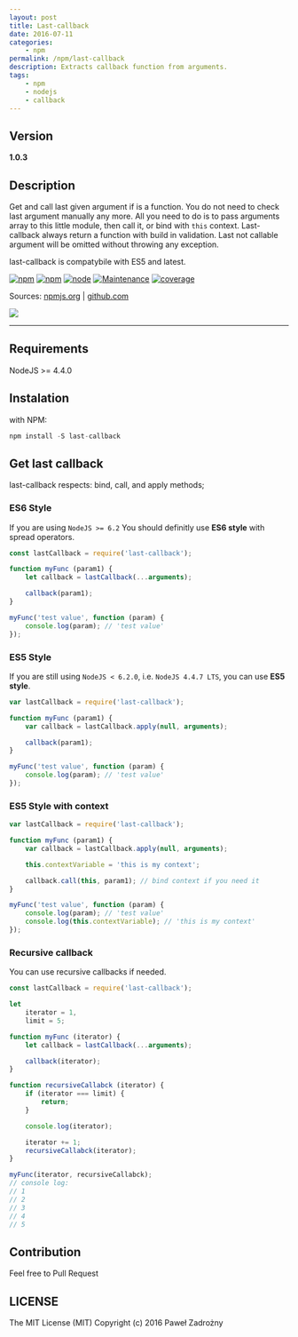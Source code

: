 ```yaml
---
layout: post
title: Last-callback
date: 2016-07-11
categories:
    - npm
permalink: /npm/last-callback
description: Extracts callback function from arguments.
tags:
    - npm
    - nodejs
    - callback
---
```


## Version
**1.0.3**

## Description

Get and call last given argument if is a function. You do not need to check last argument manually any more.
All you need to do is to pass arguments array to this little module, then call it, or bind with `this` context.
Last-callback always return a function with build in validation. Last not callable argument will be omitted without throwing any exception.

last-callback is compatybile with ES5 and latest.

<span class="no-block">[![npm](https://img.shields.io/npm/l/last-callback.svg?maxAge=2592000)]()</span>
<span class="no-block">[![npm](https://img.shields.io/npm/dt/last-callback.svg?maxAge=2592000)]()</span>
<span class="no-block">[![node](https://img.shields.io/node/v/last-callback.svg?maxAge=2592000)]()</span>
<span class="no-block">[![Maintenance](https://img.shields.io/maintenance/yes/2016.svg?maxAge=2592000)]()</span>
<span class="no-block">[![coverage](https://img.shields.io/badge/coverage-100%25-brightgreen.svg)]()</span>

Sources:
<a href="https://www.npmjs.com/package/last-callback" class="sourceEvent">npmjs.org</a> |
<a href="https://github.com/pawelzny/last-callback" class="sourceEvent">github.com</a>

<img src="https://nodei.co/npm/last-callback.png?downloads=true&downloadRank=true&stars=true" class="center-block">


---

## Requirements

NodeJS >= 4.4.0

## Instalation

with NPM:

```javascript
npm install -S last-callback
```

## Get last callback

last-callback respects: bind, call, and apply methods;

### ES6 Style

If you are using `NodeJS >= 6.2` You should definitly use __ES6 style__ with spread operators.

```javascript
const lastCallback = require('last-callback');

function myFunc (param1) {
    let callback = lastCallback(...arguments);

    callback(param1);
}

myFunc('test value', function (param) {
    console.log(param); // 'test value'
});
```

### ES5 Style

If you are still using `NodeJS < 6.2.0`, i.e. `NodeJS 4.4.7 LTS`, you can use __ES5 style__.


```javascript
var lastCallback = require('last-callback');

function myFunc (param1) {
    var callback = lastCallback.apply(null, arguments);

    callback(param1);
}

myFunc('test value', function (param) {
    console.log(param); // 'test value'
});
```

### ES5 Style with context

```javascript
var lastCallback = require('last-callback');

function myFunc (param1) {
    var callback = lastCallback.apply(null, arguments);

    this.contextVariable = 'this is my context';

    callback.call(this, param1); // bind context if you need it
}

myFunc('test value', function (param) {
    console.log(param); // 'test value'
    console.log(this.contextVariable); // 'this is my context'
});
```

### Recursive callback

You can use recursive callbacks if needed.

```javascript
const lastCallback = require('last-callback');

let
    iterator = 1,
    limit = 5;

function myFunc (iterator) {
    let callback = lastCallback(...arguments);

    callback(iterator);
}

function recursiveCallabck (iterator) {
    if (iterator === limit) {
        return;
    }

    console.log(iterator);

    iterator += 1;
    recursiveCallabck(iterator);
}

myFunc(iterator, recursiveCallabck);
// console log:
// 1
// 2
// 3
// 4
// 5
```

## Contribution

Feel free to Pull Request

## LICENSE
The MIT License (MIT)
Copyright (c) 2016 Paweł Zadrożny
